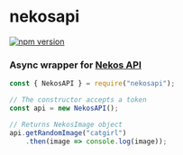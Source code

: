 # nekosapi
[![npm version](https://badge.fury.io/js/nekosapi.svg)](https://badge.fury.io/js/nekosapi)

### Async wrapper for [Nekos API](https://nekos.nekidev.com/)

```js
const { NekosAPI } = require("nekosapi");

// The constructor accepts a token
const api = new NekosAPI();

// Returns NekosImage object
api.getRandomImage("catgirl")
    .then(image => console.log(image));
```
